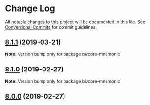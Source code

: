 # Change Log

All notable changes to this project will be documented in this file.
See [Conventional Commits](https://conventionalcommits.org) for commit guidelines.

## [8.1.1](https://github.com/bitpay/bivcore-mnemonic/compare/v8.1.0...v8.1.1) (2019-03-21)

**Note:** Version bump only for package bivcore-mnemonic

## [8.1.0](https://github.com/bitpay/bivcore-mnemonic/compare/v5.0.0-beta.44...v8.1.0) (2019-02-27)

**Note:** Version bump only for package bivcore-mnemonic

## [8.0.0](https://github.com/bitpay/bivcore-mnemonic/compare/v5.0.0-beta.44...v8.0.0) (2019-02-27)
